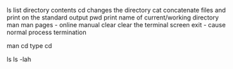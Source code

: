 ls  list directory contents
cd  changes the directory
cat concatenate files and print on the standard output
pwd print name of current/working directory
man man pages - online manual
clear   clear the terminal screen
exit - cause normal process termination

man cd
type cd

ls
ls -lah